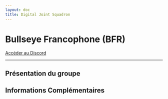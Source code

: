 ```yaml
---
layout: doc
title: Digital Joint Squadron
---
```


# Bullseye Francophone (BFR)

[Accéder au Discord](https://discord.gg/3gqYeWETzm)

---

## Présentation du groupe


## Informations Complémentaires